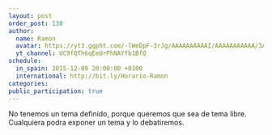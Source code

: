 ```yaml
---
layout: post
order_post: 130
author:
  name: Ramon
  avatar: https://yt3.ggpht.com/-lWeDpF-3rJg/AAAAAAAAAAI/AAAAAAAAAAA/3AlmporEDXU/s88-c-k-no/photo.jpg
  yt_channel: UC9fQTh6qEeUrPhNAYfb1BfQ
schedule:
  in_spain: 2015-12-09 20:00:00 +0100
  international: http://bit.ly/Horario-Ramon
categories:
public_participation: true
---
```

No tenemos un tema definido, porque queremos que sea de tema libre. Cualquiera
podra exponer un tema y lo debatiremos.
